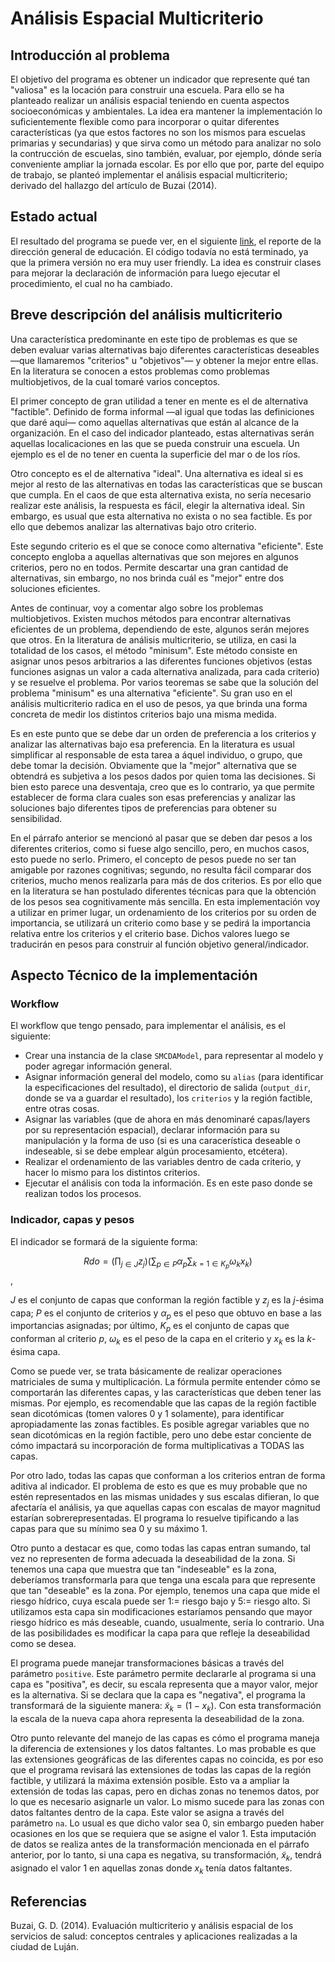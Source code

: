 # Análisis Espacial Multicriterio

## Introducción al problema

El objetivo del programa es obtener un indicador que represente qué tan "valiosa" es la locación para construir una escuela. Para ello se ha planteado realizar un análisis espacial teniendo en cuenta aspectos socioeconómicas y ambientales. La idea era mantener la implementación lo suficientemente flexible como para incorporar o quitar diferentes características (ya que estos factores no son los mismos para escuelas primarias y secundarias) y que sirva como un método para analizar no solo la contrucción de escuelas, sino también, evaluar, por ejemplo, dónde sería conveniente ampliar la jornada escolar. Es por ello que por, parte del equipo de trabajo, se planteó implementar el análisis espacial multicriterio; derivado del hallazgo del artículo de Buzai (2014).

## Estado actual 
El resultado del programa se puede ver, en el siguiente 
[link](https://abc.gob.ar/secretarias/sites/default/files/2023-07/INDICE%20DE%20PRIORIDAD%20DE%20AMPLIACION%20DE%20LA%20OFERTA%20EDUCATIVA%20DEL%20NIVEL%20INICIAL%20PRIMARIO%20Y%20SECUNDARIO.pdf), el reporte de la dirección general de educación. El código todavía no está terminado, ya que la primera versión no era muy user friendly. La idea es construir clases para mejorar la declaración de información para luego ejecutar el procedimiento, el cual no ha cambiado.

## Breve descripción del análisis multicriterio

Una característica predominante en este tipo de problemas es que se deben evaluar varias alternativas bajo diferentes características deseables &mdash;que llamaremos "criterios" u "objetivos"&mdash; y obtener la mejor entre ellas. En la literatura se conocen a estos problemas como problemas multiobjetivos, de la cual tomaré varios conceptos. 

El primer concepto de gran utilidad a tener en mente es el de alternativa "factible". Definido de forma informal &mdash;al igual que todas las definiciones que daré aquí&mdash; como aquellas alternativas que están al alcance de la organización. En el caso del indicador planteado, estas alternativas serán aquellas localicaciones en las que se pueda construir una escuela. Un ejemplo es el de no tener en cuenta la superficie del mar o de los ríos.

Otro concepto es el de alternativa "ideal". Una alternativa es ideal si es mejor al resto de las alternativas en todas las características que se buscan que cumpla. En el caos de que esta alternativa exista, no sería necesario realizar este análisis, la respuesta es fácil, elegir la alternativa ideal. Sin embargo, es usual que esta alternativa no exista o no sea factible. Es por ello que debemos analizar las alternativas bajo otro criterio.

Este segundo criterio es el que se conoce como alternativa "eficiente". Este concepto engloba a aquellas alternativas que son mejores en algunos criterios, pero no en todos. Permite descartar una gran cantidad de alternativas, sin embargo, no nos brinda cuál es "mejor" entre dos soluciones eficientes.

Antes de continuar, voy a comentar algo sobre los problemas multiobjetivos. Existen muchos métodos para encontrar alternativas eficientes de un problema, dependiendo de este, algunos serán mejores que otros. En la literatura de análisis multicriterio, se utiliza, en casi la totalidad de los casos, el método "minisum". Este método consiste en asignar unos pesos arbitrarios a las diferentes funciones objetivos (estas funciones asignas un valor a cada alternativa analizada, para cada criterio) y se resuelve el problema. Por varios teoremas se sabe que la solución del problema "minisum" es una alternativa "eficiente". Su gran uso en el análisis multicriterio radica en el uso de pesos, ya que brinda una forma concreta de medir los distintos criterios bajo una misma medida.

Es en este punto que se debe dar un orden de preferencia a los criterios y analizar las alternativas bajo esa preferencia. En la literatura es usual simplificar al responsable de esta tarea a áquel individuo, o grupo, que debe tomar la decisión. Obviamente que la "mejor" alternativa que se obtendrá es subjetiva a los pesos dados por quien toma las decisiones. Si bien esto parece una desventaja, creo que es lo contrario, ya que permite establecer de forma clara cuales son esas preferencias y analizar las soluciones bajo diferentes tipos de preferencias para obtener su sensibilidad.

En el párrafo anterior se mencionó al pasar que se deben dar pesos a los diferentes criterios, como si fuese algo sencillo, pero, en muchos casos, esto puede no serlo. Primero, el concepto de pesos puede no ser tan amigable por razones cognitivas; segundo, no resulta fácil comparar dos criterios, mucho menos realizarla para más de dos criterios. Es por ello que en la literatura se han postulado diferentes técnicas para que la obtención de los pesos sea cognitivamente más sencilla. En esta implementación voy a utilizar en primer lugar, un ordenamiento de los criterios por su orden de importancia, se utilizará un criterio como base y se pedirá la importancia relativa entre los criterios y el criterio base. Dichos valores luego se traducirán en pesos para construir al función objetivo general/indicador.

## Aspecto Técnico de la implementación

### Workflow

El workflow que tengo pensado, para implementar el análisis, es el siguiente:

- Crear una instancia de la clase `SMCDAModel`, para representar al modelo y poder agregar información general.
- Asignar información general del modelo, como su `alias` (para identificar la especificaciones del resultado), el directorio de salida (`output_dir`, donde se va a guardar el resultado), los `criterios` y la región factible, entre otras cosas.
- Asignar las variables (que de ahora en más denominaré capas/layers por su representación espacial), declarar información para su manipulación y la forma de uso (si es una caracerística deseable o indeseable, si se debe emplear algún procesamiento, etcétera).
- Realizar el ordenamiento de las variables dentro de cada criterio, y hacer lo mismo para los distintos criterios.
- Ejecutar el análisis con toda la información. Es en este paso donde se realizan todos los procesos.

### Indicador, capas y pesos

El indicador se formará de la siguiente forma:

$$
    Rdo = \left(\prod_{j \in J}z_{j}\right)\left(\sum_{p \in P}\alpha_{p}\sum_{k=1 \in K_{p}}\omega_{k}x_{k}\right)
$$,

$J$ es el conjunto de capas que conforman la región factible y $z_{j}$ es la $j$-ésima capa; $P$ es el conjunto de criterios y $\alpha_{p}$ es el peso que obtuvo en base a las importancias asignadas; por último, $K_{p}$ es el conjunto de capas que conforman al criterio $p$, $\omega_{k}$ es el peso de la capa en el criterio y $x_{k}$ es la $k$-ésima capa.

Como se puede ver, se trata básicamente de realizar operaciones matriciales de suma y multiplicación. La fórmula permite entender cómo se comportarán las diferentes capas, y las características que deben tener las mismas. Por ejemplo, es recomendable que las capas de la región factible sean dicotómicas (tomen valores $0$ y $1$ solamente), para identificar apropiadamente las zonas factibles. Es posible agregar variables que no sean dicotómicas en la región factible, pero uno debe estar conciente de cómo impactará su incorporación de forma multiplicativas a TODAS las capas.

Por otro lado, todas las capas que conforman a los criterios entran de forma aditiva al indicador. El problema de esto es que es muy probable que no estén representados en las mismas unidades y sus escalas difieran, lo que afectaría el análisis, ya que aquellas capas con escalas de mayor magnitud estarían sobrerepresentadas. El programa lo resuelve tipificando a las capas para que su mínimo sea $0$ y su máximo $1$. 

Otro punto a destacar es que, como todas las capas entran sumando, tal vez no representen de forma adecuada la deseabilidad de la zona. Si tenemos una capa que muestra que tan "indeseable" es la zona, deberíamos transformarla para que tenga una escala para que represente que tan "deseable" es la zona. Por ejemplo, tenemos una capa que mide el riesgo hídrico, cuya escala puede ser 1:= riesgo bajo y 5:= riesgo alto. Si utilizamos esta capa sin modificaciones estaríamos pensando que mayor riesgo hídrico es más deseable, cuando, usualmente, sería lo contrario. Una de las posibilidades es modificar la capa para que refleje la deseabilidad como se desea. 

El programa puede manejar transformaciones básicas a través del parámetro `positive`. Este parámetro permite declararle al programa si una capa es "positiva", es decir, su escala representa que a mayor valor, mejor es la alternativa. Si se declara que la capa es "negativa", el programa la transformará de la siguiente manera: $\tilde{x}_{k} = (1 - x_{k})$. Con esta transformación la escala de la nueva capa ahora representa la deseabilidad de la zona. 

Otro punto relevante del manejo de las capas es cómo el programa maneja la diferencia de extensiones y los datos faltantes. Lo mas probable es que las extensiones geográficas de las diferentes capas no coincida, es por eso que el programa revisará las extensiones de todas las capas de la región factible, y utilizará la máxima extensión posible. Esto va a ampliar la extensión de todas las capas, pero en dichas zonas no tenemos datos, por lo que es necesario asignarle un valor. Lo mismo sucede para las zonas con datos faltantes dentro de la capa. Este valor se asigna a través del parámetro `na`. Lo usual es que dicho valor sea $0$, sin embargo pueden haber ocasiones en los que se requiera que se asigne el valor $1$. Esta imputación de datos se realiza antes de la transformación mencionada en el párrafo anterior, por lo tanto, si una capa es negativa, su transformación, $\tilde{x}_{k}$, tendrá asignado el valor $1$ en aquellas zonas donde $x_{k}$ tenía datos faltantes.

## Referencias

Buzai, G. D. (2014). Evaluación multicriterio y análisis espacial de los servicios de salud: conceptos centrales y aplicaciones realizadas a la ciudad de Luján.